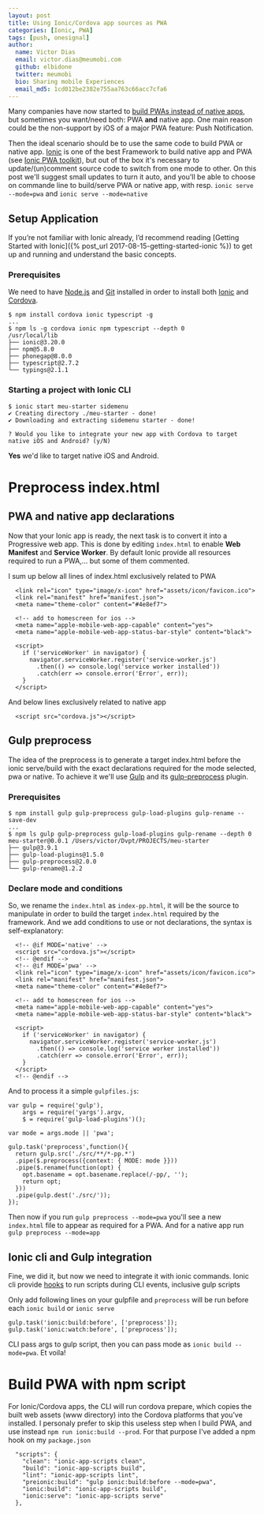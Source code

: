 ```yaml
---
layout: post
title: Using Ionic/Cordova app sources as PWA
categories: [Ionic, PWA]
tags: [push, onesignal]
author:
  name: Victor Dias
  email: victor.dias@meumobi.com
  github: elbidone
  twitter: meumobi
  bio: Sharing mobile Experiences
  email_md5: 1cd012be2382e755aa763c66acc7cfa6
---
```


Many companies have now started to [build PWAs instead of native apps](https://www.cabotsolutions.com/building-an-app-for-your-business-consider-progressive-web-apps-instead-of-native-apps), but sometimes you want/need both: PWA **and** native app. One main reason could be the non-support by iOS of a major PWA feature: Push Notification.

Then the ideal scenario should be to use the same code to build PWA or native app. [Ionic] is one of the best Framework to build native app and PWA (see [Ionic PWA toolkit]), but out of the box it's necessary to update/(un)comment source code to switch from one mode to other. On this post we'll suggest small updates to turn it auto, and you'll be able to choose on commande line to build/serve PWA or native app, with resp. `ionic serve --mode=pwa` and `ionic serve --mode=native`

## Setup Application
If you’re not familiar with Ionic already, I’d recommend reading [Getting Started with Ionic]({% post_url 2017-08-15-getting-started-ionic %}) to get up and running and understand the basic concepts.

### Prerequisites
We need to have [Node.js] and [Git] installed in order to install both [Ionic] and [Cordova].

```
$ npm install cordova ionic typescript -g
...
$ npm ls -g cordova ionic npm typescript --depth 0
/usr/local/lib
├── ionic@3.20.0 
├── npm@5.8.0 
├── phonegap@8.0.0
├── typescript@2.7.2 
└── typings@2.1.1
```

### Starting a project with Ionic CLI
```
$ ionic start meu-starter sidemenu
✔ Creating directory ./meu-starter - done!
✔ Downloading and extracting sidemenu starter - done!

? Would you like to integrate your new app with Cordova to target native iOS and Android? (y/N)
```
**Yes** we'd like to target native iOS and Android.

# Preprocess index.html

## PWA and native app declarations
Now that your Ionic app is ready, the next task is to convert it into a Progressive web app. This is done by editing `index.html` to enable **Web Manifest** and **Service Worker**. By default Ionic provide all resources required to run a PWA,... but some of them commented. 

I sum up below all lines of index.html exclusively related to PWA

```
  <link rel="icon" type="image/x-icon" href="assets/icon/favicon.ico">
  <link rel="manifest" href="manifest.json">
  <meta name="theme-color" content="#4e8ef7">

  <!-- add to homescreen for ios -->
  <meta name="apple-mobile-web-app-capable" content="yes">
  <meta name="apple-mobile-web-app-status-bar-style" content="black">

  <script>
    if ('serviceWorker' in navigator) {
      navigator.serviceWorker.register('service-worker.js')
        .then(() => console.log('service worker installed'))
        .catch(err => console.error('Error', err));
    }
  </script>
```
  
And below lines exclusively related to native app
  
```
  <script src="cordova.js"></script>
```

## Gulp preprocess
The idea of the preprocess is to generate a target index.html before the ionic serve/build with the exact declarations required for the mode selected, pwa or native. To achieve it we'll use [Gulp] and its [gulp-preprocess](https://www.npmjs.com/package/gulp-preprocess) plugin. 

### Prerequisites

```
$ npm install gulp gulp-preprocess gulp-load-plugins gulp-rename --save-dev
...
$ npm ls gulp gulp-preprocess gulp-load-plugins gulp-rename --depth 0
meu-starter@0.0.1 /Users/victor/Dvpt/PROJECTS/meu-starter
├── gulp@3.9.1 
├── gulp-load-plugins@1.5.0 
├── gulp-preprocess@2.0.0 
└── gulp-rename@1.2.2 
```

### Declare mode and conditions
So, we rename the `index.html` as `index-pp.html`, it will be the source to manipulate in order to build the target `index.html` required by the framework. And we add conditions to use or not declarations, the syntax is self-explanatory:

```
  <!-- @if MODE='native' -->
  <script src="cordova.js"></script>
  <!-- @endif -->
  <!-- @if MODE='pwa' -->
  <link rel="icon" type="image/x-icon" href="assets/icon/favicon.ico">
  <link rel="manifest" href="manifest.json">
  <meta name="theme-color" content="#4e8ef7">

  <!-- add to homescreen for ios -->
  <meta name="apple-mobile-web-app-capable" content="yes">
  <meta name="apple-mobile-web-app-status-bar-style" content="black">

  <script>
    if ('serviceWorker' in navigator) {
      navigator.serviceWorker.register('service-worker.js')
        .then(() => console.log('service worker installed'))
        .catch(err => console.error('Error', err));
    }
  </script>
  <!-- @endif -->
```

And to process it a simple `gulpfiles.js`:

```
var gulp = require('gulp'),
    args = require('yargs').argv,
    $ = require('gulp-load-plugins')();

var mode = args.mode || 'pwa';

gulp.task('preprocess',function(){
  return gulp.src('./src/**/*-pp.*')
  .pipe($.preprocess({context: { MODE: mode }}))
  .pipe($.rename(function(opt) {
    opt.basename = opt.basename.replace(/-pp/, '');
    return opt;
  }))
  .pipe(gulp.dest('./src/'));
});
```

Then now if you run `gulp preprocess --mode=pwa` you'll see a new `index.html` file to appear as required for a PWA. And for a native app run `gulp preprocess --mode=app`

## Ionic cli and Gulp integration
Fine, we did it, but now we need to integrate it with ionic commands. Ionic cli provide [hooks](https://ionicframework.com/docs/cli/configuring.html#hooks) to run scripts during CLI events, inclusive gulp scripts

Only add following lines on your gulpfile and `preprocess` will be run before each `ionic build` or `ionic serve`

```
gulp.task('ionic:build:before', ['preprocess']);
gulp.task('ionic:watch:before', ['preprocess']);
```

CLI pass args to gulp script, then you can pass mode as `ionic build --mode=pwa`. Et voila!

# Build PWA with npm script
For Ionic/Cordova apps, the CLI will run cordova prepare, which copies the built web assets (www directory) into the Cordova platforms that you’ve installed. I personaly prefer to skip this useless step when I build PWA, and use instead `npm run ionic:build --prod`. For that purpose I've added a npm hook on my `package.json`

```
  "scripts": {
    "clean": "ionic-app-scripts clean",
    "build": "ionic-app-scripts build",
    "lint": "ionic-app-scripts lint",
    "preionic:build": "gulp ionic:build:before --mode=pwa",
    "ionic:build": "ionic-app-scripts build",
    "ionic:serve": "ionic-app-scripts serve"
  },
```


   [Node.js]: <https://nodejs.org/en/download/>
   [Git]: <http://git-scm.com/download>
   [Ionic]: <https://ionicframework.com/>
   [Cordova]: <https://cordova.apache.org/>
   [Ionic PWA toolkit]: <https://ionicframework.com/pwa>
   [Gulp]: <https://gulpjs.com/>
